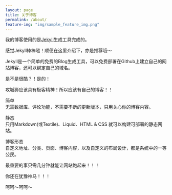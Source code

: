 ```yaml
---
layout: page
title: 关于博客
permalink: /about/
feature-img: "img/sample_feature_img.png"
---
```



我的博客使用的是[Jekyll](http://jekyll.bootcss.com/)生成工具完成的。

感觉Jekyll棒棒哒！顺便在这里介绍下，亦是推荐哦～

Jekyll是一个简单的免费的Blog生成工具，可以免费部署在Github上建立自己的网站博客，还可以绑定自己的域名。

是不是很酷？！是的！

攻城狮应该具有极客精神！所以应该有自己的博客！！

简单 <br/>
无需数据库、评论功能，不需要不断的更新版本，只用关心你的博客内容。

静态 <br/>
只用Markdown(或Textile)、Liquid、HTML & CSS 就可以构建可部署的静态网站。

博客形态 <br/>
自定义地址、分类、页面、博客内容，以及自定义的布局设计，都是系统中的一等公民。

最重要的事只需几分钟就能让网站跑起来！！！

你还在犹豫神马！！！

呵呵～呵呵～